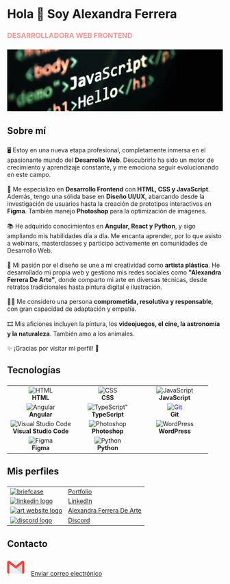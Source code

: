 <h1 align="left">Hola 👋 Soy Alexandra Ferrera</h1>
<h3 style="color:#f39792">DESARROLLADORA WEB FRONTEND </h3>

###

<img src="portada.jpg">

###


<h2 color="#9ebaa3" align="left">Sobre mí</h2>

###

<p align="left">🖥 Estoy en una nueva etapa profesional, completamente inmersa en el apasionante mundo del <b>Desarrollo Web</b>. Descubrirlo ha sido un motor de crecimiento y aprendizaje constante, y me emociona seguir evolucionando en este campo.
  <br><br>📑 Me especializo en <b>Desarrollo Frontend</b> con <b>HTML, CSS y JavaScript</b>. Además, tengo una sólida base en <b>Diseño UI/UX</b>, abarcando desde la investigación de usuarios hasta la creación de prototipos interactivos en <b>Figma</b>. También manejo <b>Photoshop</b> para la optimización de imágenes.
  <br><br>📚 He adquirido conocimientos en <b>Angular, React y Python</b>, y sigo ampliando mis habilidades día a día. Me encanta aprender, por lo que asisto a webinars, masterclasses y participo activamente en comunidades de Desarrollo Web.
  <br><br>🎨 Mi pasión por el diseño se une a mi creatividad como <b>artista plástica</b>. He desarrollado mi propia web y gestiono mis redes sociales como <b>"Alexandra Ferrera De Arte"</b>, donde comparto mi arte en diversas técnicas, desde retratos tradicionales hasta pintura digital e ilustración.
  <br><br>👩‍💻 Me considero una persona <b>comprometida, resolutiva y responsable</b>, con gran capacidad de adaptación y empatía.
  <br><br>🎞 Mis aficiones incluyen la pintura, los <b>videojuegos, el cine, la astronomía y la naturaleza</b>. También amo a los animales.
  <br><br>✨ ¡Gracias por visitar mi perfil! 🚀
  </p>

###

<h2 align="left">Tecnologías</h2>

###

<table align="center">
  <tr>
    <td align="center" width="33%">
      <img src="https://img.icons8.com/color/48/000000/html-5.png" alt="HTML" width="35" height="35"/><br/><b>HTML</b>
    </td>
    <td align="center" width="33%">
      <img src="https://img.icons8.com/color/48/000000/css3.png" alt="CSS" width="35" height="35"/><br/><b>CSS</b>
    </td>
    <td align="center" width="33%">
      <img src="https://img.icons8.com/color/48/000000/javascript.png" alt="JavaScript" width="35" height="35"/><br/><b>JavaScript</b>
    </td>
  </tr>
  
  <tr>
    <td align="center" width="33%">
      <img src="https://img.icons8.com/color/48/000000/angularjs.png" alt="Angular" width="35" height="35"/><br/><b>Angular</b>
    </td>
    <td align="center" width="33%">
      <img src="https://img.icons8.com/color/48/000000/typescript.png" alt=TypeScript" width="35" height="35"/><br/><b>TypeScript</b>
    </td>
    <td align="center" width="33%">
      <img src="https://img.icons8.com/ios-filled/50/0000FF/git.png" alt="Git" width="35" height="35" style="color: #0000FF;"/><br/><b>Git</b>
    </td>
  </tr>
  
  <tr>
    <td align="center" width="33%">
      <img src="https://img.icons8.com/color/48/000000/visual-studio-code-2019.png" alt="Visual Studio Code" width="35" height="35"/><br/><b>Visual Studio Code</b>
    </td>
    <td align="center" width="33%">
      <img src="https://img.icons8.com/color/48/000000/adobe-photoshop.png" alt="Photoshop" width="35" height="35"/><br/><b>Photoshop</b>
    </td>
    <td align="center" width="33%">
      <img src="https://img.icons8.com/color/48/000000/wordpress.png" alt="WordPress" width="35" height="35"/><br/><b>WordPress</b>
    </td>
  </tr>
  
  <tr>
     <td align="center" width="33%">
      <img src="https://img.icons8.com/color/48/000000/figma.png" alt="Figma" width="35" height="35"/><br/><b>Figma</b>
    </td>
    <td align="center" width="33%">
      <img src="https://img.icons8.com/color/48/000000/python.png" alt="Python" width="35" height="35"/><br/><b>Python</b>
    </td>
  </tr>
  

</table>

###

<h2 align="left">Mis perfiles</h2>

###

<div align="left">
  <table>
    <tr>
      <td>
        <a href="https://alexandra-ferrera-portfolio.netlify.app" target="_blank">
          <img width="40" height="40" src="https://img.icons8.com/offices/30/briefcase.png" alt="briefcase"/>
        </a>
      </td>
      <td>
        <a href="https://alexandra-ferrera-portfolio.netlify.app" target="_blank">Portfolio</a>
      </td>
    </tr>
    <tr>
      <td>
        <a href="https://www.linkedin.com/in/alexandra-ferrera-arenas/" target="_blank">
          <img src="https://cdn.jsdelivr.net/gh/devicons/devicon@latest/icons/linkedin/linkedin-original.svg" height="40" alt="linkedin logo" />
        </a>
      </td>
      <td>
        <a href="https://www.linkedin.com/in/alexandra-ferrera-arenas/" target="_blank">LinkedIn</a>
      </td>
    </tr>
    <tr>
      <td>
        <a href="https://alexandraferrera-dearte.com/" target="_blank">
          <img src="https://github.com/iSaan86/iSaan86/assets/161147228/d3c6624f-bfbf-4bfd-9899-6f0896d5c54e" height="40" alt="art website logo" />
        </a>
      </td>
      <td>
        <a href="https://alexandraferrera-dearte.com/" target="_blank">Alexandra Ferrera De Arte</a>
      </td>
    </tr>
    <tr>
      <td>
        <a href="https://discord.com/users/818988764508061746" target="_blank">
          <img src="https://raw.githubusercontent.com/maurodesouza/profile-readme-generator/master/src/assets/icons/social/discord/default.svg" height="40" alt="discord logo" />
        </a>
      </td>
      <td>
        <a href="https://discord.com/users/818988764508061746" target="_blank">Discord</a>
      </td>
    </tr>
  </table>
</div>


###

<h2 align="left">Contacto</h2>

###

<div align="left">
  <p>
    <img src="gmail.png" height="40" alt="abrir gmail"/>
    <span>&nbsp;&nbsp;</span>
    <a href="mailto:sandraferreraarenas@gmail.com">Enviar correo electrónico</a>
  </p>
</div>

###
